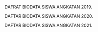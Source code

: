 DAFRAT BIODATA SISWA ANGKATAN 2019.  

DAFTAR BIODATA SISWA ANGKATAN 2020.  

DAFTAR BIODATA SISWA ANGKATAN 2021.  
